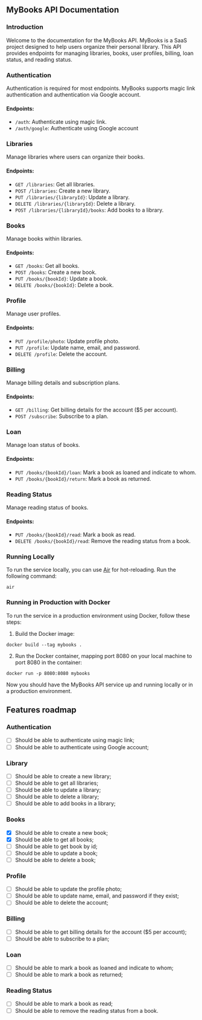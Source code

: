 ## MyBooks API Documentation

### Introduction
Welcome to the documentation for the MyBooks API. MyBooks is a SaaS project designed to help users organize their personal library. This API provides endpoints for managing libraries, books, user profiles, billing, loan status, and reading status.

### Authentication
Authentication is required for most endpoints. MyBooks supports magic link authentication and authentication via Google account.

#### Endpoints:
- `/auth`: Authenticate using magic link.
- `/auth/google`: Authenticate using Google account

### Libraries
Manage libraries where users can organize their books.

#### Endpoints:
- `GET /libraries`: Get all libraries.
- `POST /libraries`: Create a new library.
- `PUT /libraries/{libraryId}`: Update a library.
- `DELETE /libraries/{libraryId}`: Delete a library.
- `POST /libraries/{libraryId}/books`: Add books to a library.

### Books
Manage books within libraries.

#### Endpoints:
- `GET /books`: Get all books.
- `POST /books`: Create a new book.
- `PUT /books/{bookId}`: Update a book.
- `DELETE /books/{bookId}`: Delete a book.

### Profile
Manage user profiles.

#### Endpoints:
- `PUT /profile/photo`: Update profile photo.
- `PUT /profile`: Update name, email, and password.
- `DELETE /profile`: Delete the account.

### Billing
Manage billing details and subscription plans.

#### Endpoints:
- `GET /billing`: Get billing details for the account ($5 per account).
- `POST /subscribe`: Subscribe to a plan.

### Loan
Manage loan status of books.

#### Endpoints:
- `PUT /books/{bookId}/loan`: Mark a book as loaned and indicate to whom.
- `PUT /books/{bookId}/return`: Mark a book as returned.

### Reading Status
Manage reading status of books.

#### Endpoints:
- `PUT /books/{bookId}/read`: Mark a book as read.
- `DELETE /books/{bookId}/read`: Remove the reading status from a book.

### Running Locally
To run the service locally, you can use [Air](https://github.com/cosmtrek/air) for hot-reloading. Run the following command:
```
air
```

### Running in Production with Docker
To run the service in a production environment using Docker, follow these steps:
1. Build the Docker image:
```
docker build --tag mybooks .
```
2. Run the Docker container, mapping port 8080 on your local machine to port 8080 in the container:
```
docker run -p 8080:8080 mybooks
```

Now you should have the MyBooks API service up and running locally or in a production environment.

## Features roadmap

### Authentication

- [ ] Should be able to authenticate using magic link;
- [ ] Should be able to authenticate using Google account;

### Library

- [ ] Should be able to create a new library;
- [ ] Should be able to get all libraries;
- [ ] Should be able to update a library;
- [ ] Should be able to delete a library;
- [ ] Should be able to add books in a library;

### Books

- [x] Should be able to create a new book;
- [x] Should be able to get all books;
- [ ] Should be able to get book by id;
- [ ] Should be able to update a book;
- [ ] Should be able to delete a book;

### Profile

- [ ] Should be able to update the profile photo;
- [ ] Should be able to update name, email, and password if they exist;
- [ ] Should be able to delete the account;

### Billing

- [ ] Should be able to get billing details for the account ($5 per account);
- [ ] Should be able to subscribe to a plan;

### Loan

- [ ] Should be able to mark a book as loaned and indicate to whom;
- [ ] Should be able to mark a book as returned;

### Reading Status

- [ ] Should be able to mark a book as read;
- [ ] Should be able to remove the reading status from a book.
